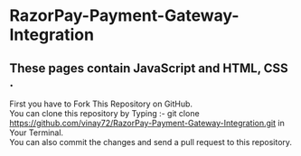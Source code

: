 # RazorPay-Payment-Gateway-Integration
## These pages contain JavaScript and HTML, CSS . <br>
First you have to Fork This Repository on GitHub.<br>
You can clone this repository by Typing :- git clone  https://github.com/vinay72/RazorPay-Payment-Gateway-Integration.git in Your Terminal.<br>
You can also commit the changes and send a pull request to this repository.
